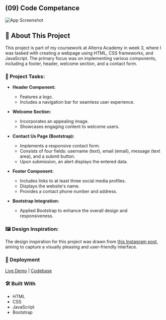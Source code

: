 ## (09) Code Competance

![App Screenshot](/screenshots/screenshots.png)

## 📖 About This Project

This project is part of my coursework at Alterra Academy in week 3, where I was tasked with creating a webpage using HTML, CSS frameworks, and JavaScript. The primary focus was on implementing various components, including a footer, header, welcome section, and a contact form.

### 🎯 Project Tasks:

- **Header Component:**

  - Features a logo.
  - Includes a navigation bar for seamless user experience.

- **Welcome Section:**
  - Incorporates an appealing image.
  - Showcases engaging content to welcome users.
- **Contact Us Page (Bootstrap):**

  - Implements a responsive contact form.
  - Consists of four fields: username (text), email (email), message (text area), and a submit button.
  - Upon submission, an alert displays the entered data.

- **Footer Component:**

  - Includes links to at least three social media profiles.
  - Displays the website's name.
  - Provides a contact phone number and address.

- **Bootstrap Integration:**
  - Applied Bootstrap to enhance the overall design and responsiveness.

### 🖼 Design Inspiration:

The design inspiration for this project was drawn from [this Instagram post](https://www.instagram.com/p/CtJnX75vGcN/), aiming to capture a visually pleasing and user-friendly interface.

### 🚀 Deployment

[Live Demo](https://mchmdirvan.github.io/alterra_code-competence-1/) | [Codebase](https://github.com/mchmdirvan/alterra_code-competence-1)

### 🛠 Built With

- HTML
- CSS
- JavaScript
- Bootstrap
